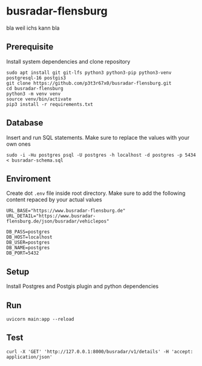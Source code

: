 # busradar-flensburg

bla weil ichs kann bla


## Prerequisite

Install system dependencies and clone repository

```
sudo apt install git git-lfs python3 python3-pip python3-venv postgresql-16 postgis3
git clone https://github.com/p3t3r67x0/busradar-flensburg.git
cd busradar-flensburg
python3 -m venv venv
source venv/bin/activate
pip3 install -r requirements.txt
```


## Database

Insert and run SQL statements. Make sure to replace the values with your own ones

```
sudo -i -Hu postgres psql -U postgres -h localhost -d postgres -p 5434 < busradar-schema.sql
```


## Enviroment

Create dot `.env` file inside root directory. Make sure to add the following content repaced by your actual values

```
URL_BASE="https://www.busradar-flensburg.de"
URL_DETAIL="https://www.busradar-flensburg.de/json/busradar/vehiclepos"

DB_PASS=postgres
DB_HOST=localhost
DB_USER=postgres
DB_NAME=postgres
DB_PORT=5432
```

## Setup

Install Postgres and Postgis plugin and python dependencies


## Run

```
uvicorn main:app --reload
```


## Test

```
curl -X 'GET' 'http://127.0.0.1:8000/busradar/v1/details' -H 'accept: application/json'
```
